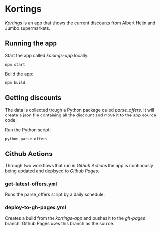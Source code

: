 # Kortings

*Kortings* is an app that shows the current discounts from Albert Heijn and Jumbo supermarkets.

## Running the app

Start the app called *kortings-app* locally:
```
npm start
```

Build the app:
```
npm build
```

## Getting discounts

The data is collected trough a Python package called *parse_offers*. It will create a json file containing all the discount and move it to the app source code.

Run the Python script:

```
python parse_offers
```

## Github Actions

Through two workflows that run in *Github Actions* the app is continously being updated and deployed to *Github Pages*.

### get-latest-offers.yml
Runs the parse_offers script by a daily schedule.

### deploy-to-gh-pages.yml
Creates a build from the *kortings-app* and pushes it to the *gh-pages* branch. Github Pages uses this branch as the source.


